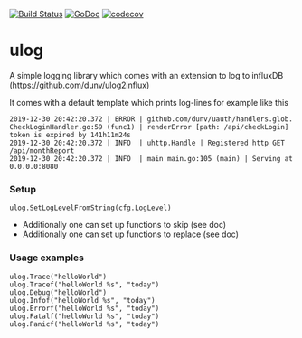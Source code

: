 [![Build Status](https://travis-ci.org/dunv/ulog.svg?branch=master)](https://travis-ci.org/dunv/ulog)
[![GoDoc](https://godoc.org/github.com/dunv/ulog?status.svg)](https://godoc.org/github.com/dunv/ulog)
[![codecov](https://codecov.io/gh/dunv/ulog/branch/master/graph/badge.svg)](https://codecov.io/gh/dunv/ulog)

# ulog

A simple logging library which comes with an extension to log to influxDB (https://github.com/dunv/ulog2influx)

It comes with a default template which prints log-lines for example like this
```
2019-12-30 20:42:20.372 | ERROR | github.com/dunv/uauth/handlers.glob. CheckLoginHandler.go:59 (func1) | renderError [path: /api/checkLogin] token is expired by 141h11m24s
2019-12-30 20:42:20.372 | INFO  | uhttp.Handle | Registered http GET /api/monthReport
2019-12-30 20:42:20.372 | INFO  | main main.go:105 (main) | Serving at 0.0.0.0:8080
```

### Setup
```
ulog.SetLogLevelFromString(cfg.LogLevel)
```
- Additionally one can set up functions to skip (see doc)
- Additionally one can set up functions to replace (see doc)

### Usage examples
```
ulog.Trace("helloWorld")
ulog.Tracef("helloWorld %s", "today")
ulog.Debug("helloWorld")
ulog.Infof("helloWorld %s", "today")
ulog.Errorf("helloWorld %s", "today")
ulog.Fatalf("helloWorld %s", "today")
ulog.Panicf("helloWorld %s", "today")
```